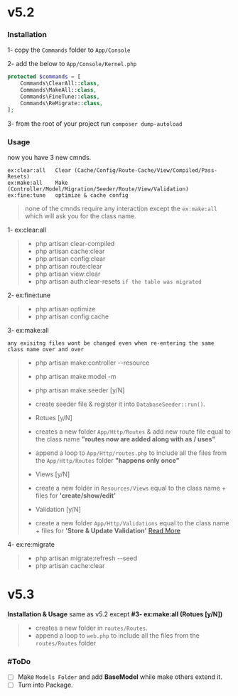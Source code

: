 # v5.2
### Installation
1- copy the `Commands` folder to `App/Console`

2- add the below to `App/Console/Kernel.php`

```php
protected $commands = [
    Commands\ClearAll::class,
    Commands\MakeAll::class,
    Commands\FineTune::class,
    Commands\ReMigrate::class,
];
```

3- from the root of your project run `composer dump-autoload`

### Usage
now you have 3 new cmnds.

```shell
ex:clear:all   Clear (Cache/Config/Route-Cache/View/Compiled/Pass-Resets)
ex:make:all    Make (Controller/Model/Migration/Seeder/Route/View/Validation)
ex:fine:tune   optimize & cache config
```
> none of the cmnds require any interaction except the `ex:make:all` which will ask you for the class name.

1- ex:clear:all
>  - php artisan clear-compiled
>  - php artisan cache:clear
>  - php artisan config:clear
>  - php artisan route:clear
>  - php artisan view:clear
>  - php artisan auth:clear-resets `if the table was migrated`

2- ex:fine:tune
>  - php artisan optimize
>  - php artisan config:cache

3- ex:make:all

`any exisitng files wont be changed even when re-entering the same class name over and over`
>  - php artisan make:controller --resource
>  - php artisan make:model -m
>
>  - php artisan make:seeder [y/N]
>   - create seeder file & register it into `DatabaseSeeder::run()`.
>
> - Rotues [y/N]
>  - creates a new folder `App/Http/Routes` & add new route file equal to the class name **"routes now are added along with as / uses"**
>  - append a loop to `App/Http/routes.php` to include all the files from the `App/Http/Routes` folder **"happens only once"**
>
> - Views [y/N]
>  - create a new folder in `Resources/Views` equal to the class name + files for **'create/show/edit'**
>
> - Validation [y/N]
>  - create a new folder `App/Http/Validations` equal to the class name + files for **'Store & Update Validation'** [Read More](https://ctf0.wordpress.com/2016/10/01/custom-validation-with-the-same-workflow-laravel-v5-2/)

4- ex:re:migrate
>  - php artisan migrate:refresh --seed
>  - php artisan cache:clear


# v5.3
**Installation & Usage** same as v5.2 except **#3- ex:make:all (Rotues [y/N])**
>  - creates a new folder in `routes/Routes`.
>  - append a loop to `web.php` to include all the files from the `routes/Routes` folder


### #ToDo

* [ ] Make `Models Folder` and add **BaseModel** while make others extend it.
* [ ] Turn into Package.
